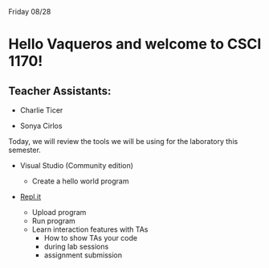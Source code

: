 
Friday 08/28

# Hello Vaqueros and welcome to CSCI 1170! 

## Teacher Assistants:
  - Charlie Ticer 
  
  
  - Sonya Cirlos 
  
  

Today, we will review the tools we will be using for the laboratory this semester. 

- Visual Studio (Community edition) 
  
     - Create a hello world program
 

- [Repl.it](https://repl.it)

     - Upload program
     - Run program 
     - Learn interaction features with TAs
         - How to show TAs your code 
         - during lab sessions
         - assignment submission
                  
                  
     


